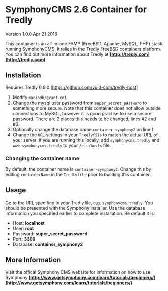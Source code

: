 # SymphonyCMS 2.6 Container for Tredly

Version 1.0.0 Apr 21 2016

This container is an all-in-one FAMP (FreeBSD, Apache, MySQL, PHP) stack running SymphonyCMS. It relies in the Tredly FreeBSD containers platform. You can find out more information about Tredly at **[http://tredly.com](http://tredly.com)**

## Installation

Requires Tredly 0.9.0 [https://github.com/vuid-com/tredly-host]

1. Modify `mariadb/grant.cnf`
2. Change the mysql user password from `super_secret_password` to something more secure. Note that this container does not allow outside connections to MySQL, however it is good practise to use a secure password. There are 2 places this needs to be changed; lines #2 and #3.
3. Optionally change the database name `container_symphony2` on line 1
4. Change the `URL` settings in your `Tredlyfile` to match the actual URL of your server. If you are running this locally, add `symphonycms.tredly` and `www.symphonycms.tredly` to your `/etc/hosts` file.


### Changing the container name

By default, the container name is `container-symphony2`. Change this by editing `containerName` in the `Tredlyfile` prior to building this container.

## Usage

Go to the URL specified in your Tredlyfile, e.g. `symphonycms.tredly`. You should be presented with the Symphony installer. Use the database information you specified earlier to complete installation. Be default it is:

* Host: **localhost**
* User: **root**
* Password: **super\_secret\_password**
* Port: **3306**
* Database: **container_symphony2**

## More Information

Visit the offical Symphony CMS website for information on how to use Symphony **[http://www.getsymphony.com/learn/tutorials/beginners/](http://www.getsymphony.com/learn/tutorials/beginners/)**
